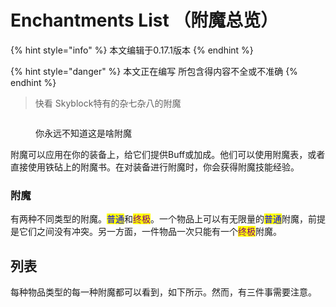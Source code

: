 # Enchantments List （附魔总览）

{% hint style="info" %}
本文编辑于0.17.1版本
{% endhint %}

{% hint style="danger" %}
本文正在编写 所包含得内容不全或不准确
{% endhint %}

> 快看 Skyblock特有的杂七杂八的附魔

<figure><img src="https://img.pysio.online/doc/skyblock/Enchanted_book.gif" alt=""><figcaption><p>你永远不知道这是啥附魔</p></figcaption></figure>

附魔可以应用在你的装备上，给它们提供Buff或加成。他们可以使用附魔表，或者直接使用铁砧上的附魔书。在对装备进行附魔时，你会获得附魔技能经验。

### 附魔

有两种不同类型的附魔。<mark style="color:blue;">普通</mark>和<mark style="color:purple;">终极</mark>。一个物品上可以有无限量的<mark style="color:blue;">普通</mark>附魔，前提是它们之间没有冲突。另一方面，一件物品一次只能有一个<mark style="color:purple;">终极</mark>附魔。

## 列表

每种物品类型的每一种附魔都可以看到，如下所示。然而，有三件事需要注意。
